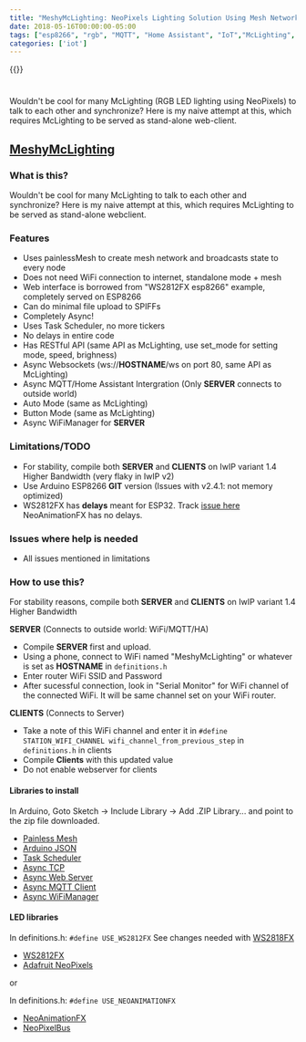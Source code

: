 ```yaml
---
title: "MeshyMcLighting: NeoPixels Lighting Solution Using Mesh Network"
date: 2018-05-16T00:00:00-05:00
tags: ["esp8266", "rgb", "MQTT", "Home Assistant", "IoT","McLighting", 'debashish sahu']
categories: ['iot']
---
```


{{<youtube j_3xK5Vr8rw>}}

#

Wouldn't be cool for many McLighting (RGB LED lighting using NeoPixels) to talk to each other and synchronize? Here is my naive attempt at this, which requires McLighting to be served as stand-alone web-client.

## [MeshyMcLighting](https://github.com/toblum/McLighting/tree/experimental/Arduino/MeshyMcLighting)

### What is this?

Wouldn't be cool for many McLighting to talk to each other and synchronize? Here is my naive attempt at this, which requires McLighting to be served as stand-alone webclient.

### Features

- Uses painlessMesh to create mesh network and broadcasts state to every node
- Does not need WiFi connection to internet, standalone mode + mesh
- Web interface is borrowed from "WS2812FX esp8266" example, completely served on ESP8266
- Can do minimal file upload to SPIFFs
- Completely Async!
- Uses Task Scheduler, no more tickers
- No delays in entire code
- Has RESTful API (same API as McLighting, use set_mode for setting mode, speed, brighness)
- Async Websockets (ws://**HOSTNAME**/ws on port 80, same API as McLighting)
- Async MQTT/Home Assistant Intergration (Only **SERVER** connects to outside world)
- Auto Mode (same as McLighting)
- Button Mode (same as McLighting)
- Async WiFiManager for **SERVER**

### Limitations/TODO

- For stability, compile both **SERVER** and **CLIENTS** on IwIP variant 1.4 Higher Bandwidth (very flaky in IwIP v2)
- Use Arduino ESP8266 **GIT** version (Issues with v2.4.1: not memory optimized)
- WS2812FX has **delays** meant for ESP32. Track [issue here](https://github.com/kitesurfer1404/WS2812FX/issues/89) NeoAnimationFX has no delays.

### Issues where help is needed

- All issues mentioned in limitations

### How to use this?

For stability reasons, compile both **SERVER** and **CLIENTS** on IwIP variant 1.4 Higher Bandwidth

**SERVER** (Connects to outside world:  WiFi/MQTT/HA)

* Compile **SERVER** first and upload.
* Using a phone, connect to WiFi named "MeshyMcLighting" or whatever is set as **HOSTNAME** in `definitions.h`
* Enter router WiFi SSID and Password
* After sucessful connection, look in "Serial Monitor" for WiFi channel of the connected WiFi. It will be same channel set on your WiFi router.

**CLIENTS** (Connects to Server)

* Take a note of this WiFi channel and enter it in `#define STATION_WIFI_CHANNEL wifi_channel_from_previous_step` in `definitions.h` in clients
* Compile **Clients** with this updated value
* Do not enable webserver for clients


#### Libraries to install

In Arduino, Goto Sketch -> Include Library -> Add .ZIP Library... and point to the zip file downloaded.

* [Painless Mesh](https://gitlab.com/painlessMesh/painlessMesh/-/archive/master/painlessMesh-master.zip)
* [Arduino JSON](https://github.com/bblanchon/ArduinoJson/archive/master.zip)
* [Task Scheduler](https://github.com/arkhipenko/TaskScheduler/archive/master.zip)
* [Async TCP](https://github.com/me-no-dev/ESPAsyncTCP/archive/master.zip)
* [Async Web Server](https://github.com/me-no-dev/ESPAsyncWebServer/archive/master.zip)
* [Async MQTT Client](https://github.com/marvinroger/async-mqtt-client/archive/master.zip)
* [Async WiFiManager](https://github.com/alanswx/ESPAsyncWiFiManager/archive/master.zip)

#### LED libraries
In definitions.h: `#define USE_WS2812FX` See changes needed with [WS2818FX](https://github.com/kitesurfer1404/WS2812FX/issues/89)

* [WS2812FX](https://github.com/kitesurfer1404/WS2812FX/archive/master.zip)
* [Adafruit NeoPixels](https://github.com/adafruit/Adafruit_NeoPixel/archive/master.zip)

or

In definitions.h: `#define USE_NEOANIMATIONFX`
* [NeoAnimationFX](https://github.com/debsahu/NeoAnimationFX/archive/master.zip)
* [NeoPixelBus](https://github.com/Makuna/NeoPixelBus/archive/master.zip)
